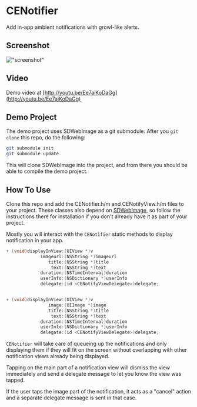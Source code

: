 # CENotifier

Add in-app ambient notifications with growl-like alerts.

## Screenshot

!["screenshot"](https://raw.github.com/jazzychad/CENotifier/master/cenotifierscreenshot.png)

## Video

Demo video at [http://youtu.be/Ee7aiKoDaGg](http://youtu.be/Ee7aiKoDaGg)

## Demo Project

The demo project uses SDWebImage as a git submodule. After you `git
clone` this repo, do the following:

```bash
git submodule init
git submodule update
```

This will clone SDWebImage into the project, and from there you should
be able to compile the demo project.

## How To Use

Clone this repo and add the CENotifier.h/m and CENotifyView.h/m files
to your project. These classes also depend on
[SDWebImage](https://github.com/rs/SDWebImage), so follow the
instructions there for installation if you don't already have it as
part of your project.

Mostly you will interact with the `CENotifier` static methods to
display notification in your app.

```objective-c
+ (void)displayInView:(UIView *)v 
             imageurl:(NSString *)imageurl
                title:(NSString *)title 
                 text:(NSString *)text
             duration:(NSTimeInterval)duration 
             userInfo:(NSDictionary *)userInfo
             delegate:(id <CENotifyViewDelegate>)delegate;


+ (void)displayInView:(UIView *)v 
                image:(UIImage *)image
                title:(NSString *)title 
                 text:(NSString *)text
             duration:(NSTimeInterval)duration 
             userInfo:(NSDictionary *)userInfo
             delegate:(id <CENotifyViewDelegate>)delegate;

```

`CENotifier` will take care of queueing up the notifications and only
displaying them if they will fit on the screen without overlapping
with other notification views already being displayed.

Tapping on the main part of a notification view will dismiss the view
immediately and send a delegate message to let you know the view was
tapped.

If the user taps the image part of the notification, it acts as a
"cancel" action and a separate delegate message is sent in that case.
